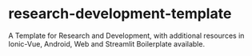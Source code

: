 # research-development-template
A Template for Research and Development, with additional resources in Ionic-Vue, Android, Web and Streamlit Boilerplate available.
